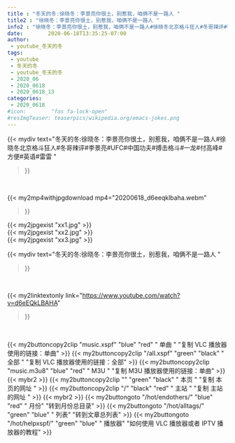 ```yaml
---
title : "冬天的冬:徐晓冬：李景亮你很土，别惹我，咱俩不是一路人 "
title2 : "徐晓冬：李景亮你很土，别惹我，咱俩不是一路人 "
info2 : "徐晓冬：李景亮你很土，别惹我，咱俩不是一路人#徐晓冬北京格斗狂人#冬哥辣评#李景亮#UFC#中国功夫#搏击格斗#一龙#付高峰#方便#英语#雷雷 "
date:        2020-06-18T13:35:25-07:00
author:
 - youtube_冬天的冬
tags:
 - youtube
 - 冬天的冬
 - youtube_冬天的冬
 - 2020_06
 - 2020_0618
 - 2020_0618_13
categories:
 - 2020_0618
#icon:        "fas fa-lock-open"
#resImgTeaser: teaserpics/wikipedia.org/emacs-jokes.png
---
```


{{< mydiv text="冬天的冬:徐晓冬：李景亮你很土，别惹我，咱俩不是一路人#徐晓冬北京格斗狂人#冬哥辣评#李景亮#UFC#中国功夫#搏击格斗#一龙#付高峰#方便#英语#雷雷 "
>}}
<br>


{{< my2mp4withjpgdownload mp4="20200618_d6eeqklbaha.webm"
>}}

{{< my2jpgexist "xx1.jpg" >}}<br>
{{< my2jpgexist "xx2.jpg" >}}<br>
{{< my2jpgexist "xx3.jpg" >}}<br>



{{< mydiv text="冬天的冬:徐晓冬：李景亮你很土，别惹我，咱俩不是一路人 "
>}}
<br>

{{< my2linktextonly link="https://www.youtube.com/watch?v=d6eEQkLBAHA"
>}}


<br>

{{< my2buttoncopy2clip "music.xspf"        "blue"   "red"    " 单曲 "  "复制 VLC 播放器使用的链接：单曲" >}} {{< my2buttoncopy2clip "/all.xspf"         "green"  "black"  " 全部 "  "复制 VLC 播放器使用的链接：全部" >}} {{< my2buttoncopy2clip "music.m3u8"        "blue"   "red"    " M3U  "    "复制 M3U 播放器使用的链接：单曲" >}} {{< mybr2 >}} {{< my2buttoncopy2clip ""                  "green"  "black"  " 本页 "    "复制 本页的网址 " >}} {{< my2buttoncopy2clip "/"                 "black"  "red"    " 主站 "    "复制 主站的网址 " >}} {{< mybr2 >}} {{< my2buttongoto      "/hot/endothers/"   "blue"   "red"    " 月份"   "转到月份总目录" >}} {{< my2buttongoto      "/hot/alltags/"     "green"  "blue"   " 列表"   "转到文章总列表" >}} {{< my2buttongoto      "/hot/helpxspf/"    "green"  "blue"   " 播放器" "如何使用 VLC 播放器或者 IPTV 播放器的教程" >}} 
